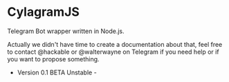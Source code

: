 # CylagramJS
Telegram Bot wrapper written in Node.js.

Actually we didn't have time to create a documentation about that, feel free to contact @hackable or @walterwayne on Telegram if you need help or if you want to propose something.

- Version 0.1 BETA Unstable -

